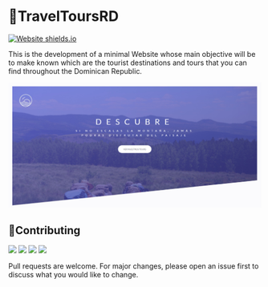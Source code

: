 # 🚩TravelToursRD
[![Website shields.io](https://img.shields.io/website-up-down-green-red/http/shields.io.svg)](http://shields.io/)

This is the development of a minimal Website whose main objective will be to make known which are the tourist destinations and tours that you can find throughout the Dominican Republic.

![Imagen inicial del website ](https://github.com/luisalbertmschz/TravelToursRD/blob/%F0%9F%9A%A7-Development-LAMS/img/ShowCaseNo1.jpg)

## 🤝Contributing
![](https://img.shields.io/badge/HTML5-E34F26?style=for-the-badge&logo=html5&logoColor=white)
![](https://img.shields.io/badge/CSS3-1572B6?style=for-the-badge&logo=css3&logoColor=white)
![](https://img.shields.io/badge/Sass-CC6699?style=for-the-badge&logo=sass&logoColor=white)
![](https://img.shields.io/badge/JavaScript-F7DF1E?style=for-the-badge&logo=javascript&logoColor=black)


Pull requests are welcome. For major changes, please open an issue first to discuss what you would like to change.

